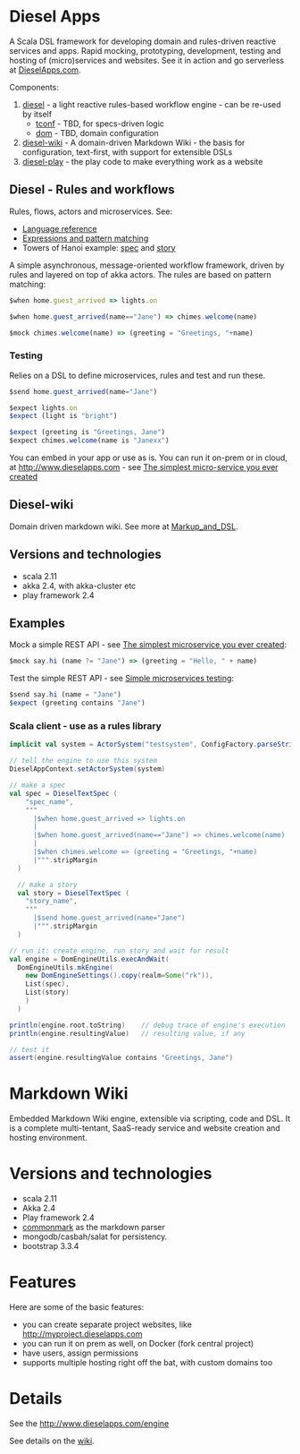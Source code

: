 # Diesel Apps

A Scala DSL framework for developing domain and rules-driven reactive services and apps. Rapid mocking, prototyping, development, testing and hosting of (micro)services and websites. See it in action and go serverless at [DieselApps.com](http://www.dieselapps.com).

Components:

1. [diesel](/diesel) - a light reactive rules-based workflow engine - can be re-used by itself
   * [tconf](/diesel/src/main/scala/razie/tconf) - TBD, for specs-driven logic
   * [dom](/diesel/src/main/scala/razie/diesel/dom) - TBD, domain configuration
1. [diesel-wiki](WIKI.md) - A domain-driven Markdown Wiki - the basis for configuration, text-first, with support for extensible DSLs
1. [diesel-play](/wiki) - the play code to make everything work as a website

## Diesel - Rules and workflows

Rules, flows, actors and microservices. See:
- [Language reference](http://specs.dieselapps.com/Topic/DSL_Reference)
- [Expressions and pattern matching](http://specs.dieselapps.com/Topic/Expressions_and_pattern_matching)
- Towers of Hanoi example: [spec](http://specs.dieselapps.com/wiki/Spec:hanoi-spec) and [story](http://specs.dieselapps.com/wiki/Story:hanoi-story)

A simple asynchronous, message-oriented workflow framework, driven by rules and layered on top of akka actors. The rules are based on pattern matching:

```js
$when home.guest_arrived => lights.on

$when home.guest_arrived(name=="Jane") => chimes.welcome(name)

$mock chimes.welcome(name) => (greeting = "Greetings, "+name)
```

### Testing

Relies on a DSL to define microservices, rules and test and run these.

```js
$send home.guest_arrived(name="Jane")

$expect lights.on
$expect (light is "bright")

$expect (greeting is "Greetings, Jane")
$expect chimes.welcome(name is "Janexx")
```

You can embed in your app or use as is. You can run it on-prem or in cloud, at http://www.dieselapps.com - see [The simplest micro-service you ever created](http://www.dieselapps.com/wiki/Cool_Scala/The_one-liner_microservice)

## Diesel-wiki

Domain driven markdown wiki. See more at [Markup_and_DSL](http://specs.dieselapps.com/Topic/Markup_and_DSL).

## Versions and technologies

- scala 2.11
- akka 2.4, with akka-cluster etc
- play framework 2.4

## Examples

Mock a simple REST API - see [The simplest microservice you ever created](http://www.dieselapps.com/wiki/Cool_Scala/The_one-liner_microservice):

```js
$mock say.hi (name ?= "Jane") => (greeting = "Hello, " + name)
```

Test the simple REST API - see [Simple microservices testing](http://www.dieselapps.com/wiki/Cool_Scala/Simple_microservices_testing):

```js
$send say.hi (name = "Jane")
$expect (greeting contains "Jane")
```

### Scala client - use as a rules library

```scala
implicit val system = ActorSystem("testsystem", ConfigFactory.parseString(""" """))

// tell the engine to use this system
DieselAppContext.setActorSystem(system)

// make a spec
val spec = DieselTextSpec (
    "spec_name",
    """
      |$when home.guest_arrived => lights.on
      |
      |$when home.guest_arrived(name=="Jane") => chimes.welcome(name)
      |
      |$when chimes.welcome => (greeting = "Greetings, "+name)
      |""".stripMargin
  )

  // make a story
  val story = DieselTextSpec (
    "story_name",
    """
      |$send home.guest_arrived(name="Jane")
      |""".stripMargin
  )

// run it: create engine, run story and wait for result
val engine = DomEngineUtils.execAndWait(
  DomEngineUtils.mkEngine(
    new DomEngineSettings().copy(realm=Some("rk")),
    List(spec),
    List(story)
    )
  )

println(engine.root.toString)    // debug trace of engine's execution
println(engine.resultingValue)   // resulting value, if any

// test it
assert(engine.resultingValue contains "Greetings, Jane")
```

Markdown Wiki
===========================

Embedded Markdown Wiki engine, extensible via scripting, code and DSL. It is a complete multi-tentant, SaaS-ready service and website creation and hosting environment.

Versions and technologies
========================

- scala 2.11
- Akka 2.4
- Play framework 2.4
- [commonmark](https://github.com/atlassian/commonmark-java) as the markdown parser
- mongodb/casbah/salat for persistency.
- bootstrap 3.3.4

Features
========

Here are some of the basic features:

- you can create separate project websites, like http://myproject.dieselapps.com
- you can run it on prem as well, on Docker (fork central project)
- have users, assign permissions
- supports multiple hosting right off the bat, with custom domains too

Details
==========

See the http://www.dieselapps.com/engine

See details on the [wiki](WIKI.md).
